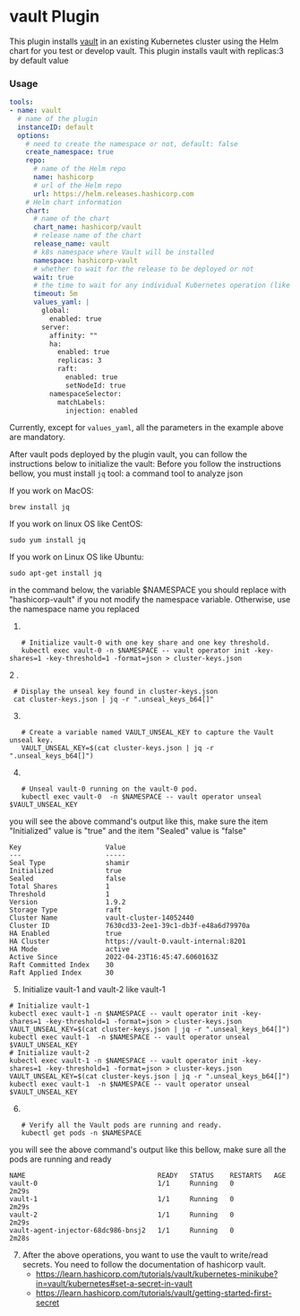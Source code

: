 # vault  Plugin

This plugin installs [vault](https://www.vaultproject.io/) in an existing Kubernetes cluster using the Helm chart for you test or develop vault.
This plugin installs vault with replicas:3 by default value

### Usage

```yaml
tools:
- name: vault
  # name of the plugin
  instanceID: default
  options:
    # need to create the namespace or not, default: false
    create_namespace: true
    repo:
      # name of the Helm repo
      name: hashicorp
      # url of the Helm repo
      url: https://helm.releases.hashicorp.com
    # Helm chart information
    chart:
      # name of the chart
      chart_name: hashicorp/vault
      # release name of the chart
      release_name: vault
      # k8s namespace where Vault will be installed
      namespace: hashicorp-vault
      # whether to wait for the release to be deployed or not
      wait: true
      # the time to wait for any individual Kubernetes operation (like Jobs for hooks). This defaults to 5m0s
      timeout: 5m
      values_yaml: |
        global:
          enabled: true
        server:
          affinity: ""
          ha:
            enabled: true
            replicas: 3
            raft:
              enabled: true
              setNodeId: true
          namespaceSelector:
            matchLabels:
              injection: enabled
```

Currently, except for `values_yaml`, all the parameters in the example above are mandatory.

After vault pods deployed  by the plugin vault, you can follow the instructions below to initialize the vault:
Before you follow the instructions bellow, you must install `jq` tool: a command tool to analyze json

If you work on MacOS:
```
brew install jq
```

If you work on linux OS like CentOS:
```
sudo yum install jq
```

If you work on Linux OS like Ubuntu:
```
sudo apt-get install jq
```


in the  command below, the variable $NAMESPACE you should replace with "hashicorp-vault" if you not modify the namespace variable.
Otherwise, use the namespace name you replaced

1.
```
   # Initialize vault-0 with one key share and one key threshold.
   kubectl exec vault-0 -n $NAMESPACE -- vault operator init -key-shares=1 -key-threshold=1 -format=json > cluster-keys.json
```
2 .
  ```
   # Display the unseal key found in cluster-keys.json
   cat cluster-keys.json | jq -r ".unseal_keys_b64[]"
   ```
3.
```
   # Create a variable named VAULT_UNSEAL_KEY to capture the Vault unseal key.
   VAULT_UNSEAL_KEY=$(cat cluster-keys.json | jq -r ".unseal_keys_b64[]")
```
4.
```
   # Unseal vault-0 running on the vault-0 pod.
   kubectl exec vault-0  -n $NAMESPACE -- vault operator unseal $VAULT_UNSEAL_KEY
```
you will see the above command's output like this, make sure the item "Initialized" value is "true" and the item "Sealed" value is "false"
```shell
Key                     Value
---                     -----
Seal Type               shamir
Initialized             true
Sealed                  false
Total Shares            1
Threshold               1
Version                 1.9.2
Storage Type            raft
Cluster Name            vault-cluster-14052440
Cluster ID              7630cd33-2ee1-39c1-db3f-e48a6d79970a
HA Enabled              true
HA Cluster              https://vault-0.vault-internal:8201
HA Mode                 active
Active Since            2022-04-23T16:45:47.6060163Z
Raft Committed Index    30
Raft Applied Index      30
```

5. Initialize vault-1 and vault-2 like vault-1

```shell
# Initialize vault-1
kubectl exec vault-1 -n $NAMESPACE -- vault operator init -key-shares=1 -key-threshold=1 -format=json > cluster-keys.json
VAULT_UNSEAL_KEY=$(cat cluster-keys.json | jq -r ".unseal_keys_b64[]")
kubectl exec vault-1  -n $NAMESPACE -- vault operator unseal $VAULT_UNSEAL_KEY
# Initialize vault-2
kubectl exec vault-1 -n $NAMESPACE -- vault operator init -key-shares=1 -key-threshold=1 -format=json > cluster-keys.json
VAULT_UNSEAL_KEY=$(cat cluster-keys.json | jq -r ".unseal_keys_b64[]")
kubectl exec vault-1  -n $NAMESPACE -- vault operator unseal $VAULT_UNSEAL_KEY
```

6. 
```
   # Verify all the Vault pods are running and ready.
   kubectl get pods -n $NAMESPACE
```

you will see the above command's output like this bellow, make sure all the pods are running and ready
```
NAME                                 READY   STATUS    RESTARTS   AGE
vault-0                              1/1     Running   0          2m29s
vault-1                              1/1     Running   0          2m29s
vault-2                              1/1     Running   0          2m29s
vault-agent-injector-68dc986-bnsj2   1/1     Running   0          2m28s

```

7. After the above operations, you want to use the vault to write/read secrets. 
   You need to follow the documentation of hashicorp vault.
   - https://learn.hashicorp.com/tutorials/vault/kubernetes-minikube?in=vault/kubernetes#set-a-secret-in-vault
   - https://learn.hashicorp.com/tutorials/vault/getting-started-first-secret

